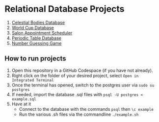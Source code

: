 # Relational Database Projects

1. [Celestial Bodies Database](./01%20-%20Celestial%20Bodies/)
2. [World Cup Database](./02%20-%20World%20Cup%20Database/)
3. [Salon Appointment Scheduler](./03%20-%20Salon%20Appointment%20Scheduler/)
4. [Periodic Table Database](./04%20-%20Periodic%20Table%20Database/)
5. [Number Guessing Game](./05%20-%20Number%20Guessing%20Game/)

## How to run projects
1. Open this repository in a GitHub Codespace (if you have not already).
2. Right click on the folder of your desired project, select `Open in Integrated Terminal`
3. Once the terminal has opened, switch to the postgres user via `sudo su postgres`
4. If needed, import the database .sql files with `psql -U postgres < example.sql`
5. Have at it
	- Connect to the database with the commands `psql` then `\c example`
	- Run the various .sh files via the commandline `./example.sh`